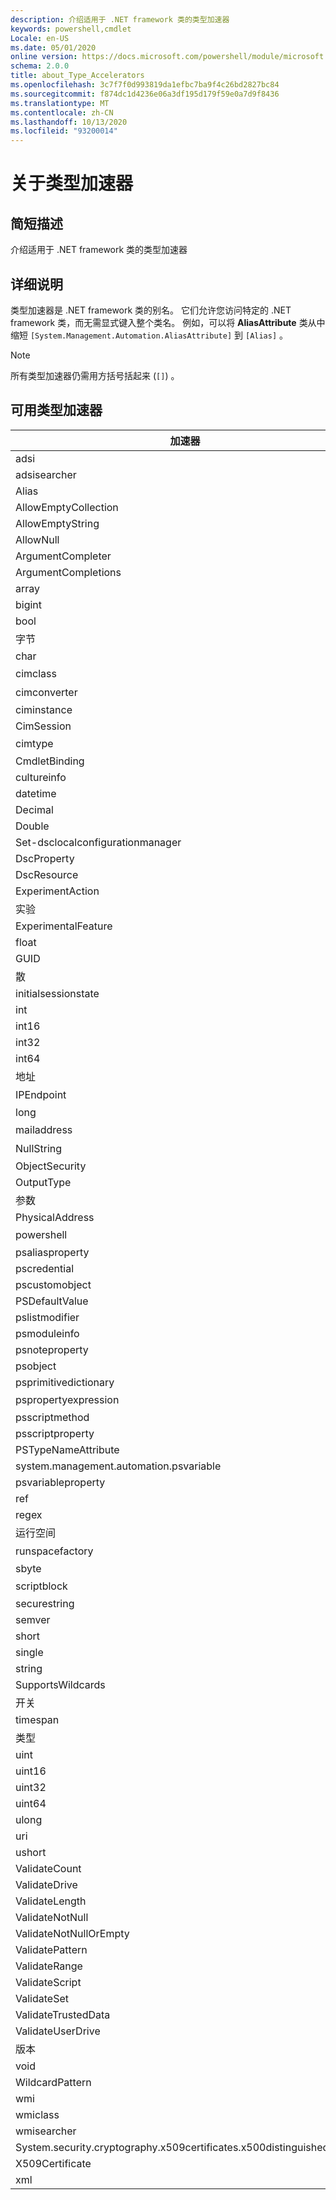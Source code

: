 ```yaml
---
description: 介绍适用于 .NET framework 类的类型加速器
keywords: powershell,cmdlet
Locale: en-US
ms.date: 05/01/2020
online version: https://docs.microsoft.com/powershell/module/microsoft.powershell.core/about/about_type_accelerators?view=powershell-7.1&WT.mc_id=ps-gethelp
schema: 2.0.0
title: about_Type_Accelerators
ms.openlocfilehash: 3c7f7f0d993819da1efbc7ba9f4c26bd2827bc84
ms.sourcegitcommit: f874dc1d4236e06a3df195d179f59e0a7d9f8436
ms.translationtype: MT
ms.contentlocale: zh-CN
ms.lasthandoff: 10/13/2020
ms.locfileid: "93200014"
---
```

# <a name="about-type-accelerators"></a>关于类型加速器

## <a name="short-desription"></a>简短描述
介绍适用于 .NET framework 类的类型加速器

## <a name="long-description"></a>详细说明

类型加速器是 .NET framework 类的别名。 它们允许您访问特定的 .NET framework 类，而无需显式键入整个类名。 例如，可以将 **AliasAttribute** 类从中缩短 `[System.Management.Automation.AliasAttribute]` 到 `[Alias]` 。

> [!NOTE]
> 所有类型加速器仍需用方括号括起来 (`[]`) 。

## <a name="available-type-accelerators"></a>可用类型加速器

|        加速器          |                           完整类名                           |
|---------------------------- | ------------------------------------------------------------------- |
|adsi                         | Microsoft.directoryservices                             |
|adsisearcher                 | Microsoft.directoryservices. DirectorySearcher                          |
|Alias                        | System.web. AliasAttribute                         |
|AllowEmptyCollection         | System.web. AllowEmptyCollectionAttribute          |
|AllowEmptyString             | System.web. AllowEmptyStringAttribute              |
|AllowNull                    | System.web. AllowNullAttribute                     |
|ArgumentCompleter            | System.web. ArgumentCompleterAttribute             |
|ArgumentCompletions          | System.web. ArgumentCompletionsAttribute           |
|array                        | System.Array                                                        |
|bigint                       | BigInteger                                          |
|bool                         | System.Boolean                                                      |
|字节                         | System.Byte                                                         |
|char                         | System.Char                                                         |
|cimclass                     | CimClass。                        |
|cimconverter                 | CimConverter。                    |
|ciminstance                  | Microsoft.Management.Infrastructure.CimInstance                     |
|CimSession                   | Microsoft.Management.Infrastructure.CimSession                      |
|cimtype                      | CimType。                         |
|CmdletBinding                | System.web. CmdletBindingAttribute                 |
|cultureinfo                  | System.Globalization.CultureInfo                                    |
|datetime                     | System.DateTime                                                     |
|Decimal                      | System.Decimal                                                      |
|Double                       | System.Double                                                       |
|Set-dsclocalconfigurationmanager | System.web. DscLocalConfigurationManagerAttribute  |
|DscProperty                  | System.web. DscPropertyAttribute                   |
|DscResource                  | System.web. DscResourceAttribute                   |
|ExperimentAction             | System.web. ExperimentAction                       |
|实验                 | System.web. ExperimentalAttribute                  |
|ExperimentalFeature          | System.web. ExperimentalFeature                    |
|float                        | System.Single                                                       |
|GUID                         | System.Guid                                                         |
|散                    | System.Collections.Hashtable                                        |
|initialsessionstate          | System.Management.Automation.Runspaces.InitialSessionState          |
|int                          | System.Int32                                                        |
|int16                        | System.Int16                                                        |
|int32                        | System.Int32                                                        |
|int64                        | System.Int64                                                        |
|地址                    | 系统 .Net. IPAddress                                                |
|IPEndpoint                   | 系统 .Net. IPEndPoint                                               |
|long                         | System.Int64                                                        |
|mailaddress                  | 系统 MailAddress                                         |
|NullString                   | "NullString"。                    |
|ObjectSecurity               | Accesscontrol-namespace. ObjectSecurity                        |
|OutputType                   | System.web. OutputTypeAttribute                    |
|参数                    | System.web. ParameterAttribute                     |
|PhysicalAddress              | System.net.networkinformation. PhysicalAddress                       |
|powershell                   | System.web。                             |
|psaliasproperty              | System.web. PSAliasProperty                        |
|pscredential                 | System.Management.Automation.PSCredential                           |
|pscustomobject               | System.Management.Automation.PSObject                               |
|PSDefaultValue               | System.Management.Automation.PSDefaultValueAttribute                |
|pslistmodifier               | System.web. PSListModifier                         |
|psmoduleinfo                 | System.Management.Automation.PSModuleInfo                           |
|psnoteproperty               | System.web. PSNoteProperty                         |
|psobject                     | System.Management.Automation.PSObject                               |
|psprimitivedictionary        | System.web. PSPrimitiveDictionary                  |
|pspropertyexpression         | PSPropertyExpression。                  |
|psscriptmethod               | System.web. PSScriptMethod                         |
|psscriptproperty             | System.web. PSScriptProperty                       |
|PSTypeNameAttribute          | System.web. PSTypeNameAttribute                    |
|system.management.automation.psvariable                   | System.Management.Automation.PSVariable                             |
|psvariableproperty           | System.web. PSVariableProperty                     |
|ref                          | System.web. PSReference                            |
|regex                        | System.Text.RegularExpressions.Regex                                |
|运行空间                     | System.web. Management。                     |
|runspacefactory              | "RunspaceFactory"。              |
|sbyte                        | System.SByte                                                        |
|scriptblock                  | System.object。                            |
|securestring                 | System.Security.SecureString                                        |
|semver                       | System.web. SemanticVersion                        |
|short                        | System.Int16                                                        |
| single                       | System.Single                                                       |
|string                       | System.String                                                       |
|SupportsWildcards            | System.web. SupportsWildcardsAttribute             |
|开关                       | System.Management.Automation.SwitchParameter                        |
|timespan                     | System.TimeSpan                                                     |
|类型                         | System.Type                                                         |
|uint                         | System.UInt32                                                       |
|uint16                       | System.UInt16                                                       |
|uint32                       | System.UInt32                                                       |
|uint64                       | System.UInt64                                                       |
|ulong                        | System.UInt64                                                       |
|uri                          | System.Uri                                                          |
|ushort                       | System.UInt16                                                       |
|ValidateCount                | System.web. ValidateCountAttribute                 |
|ValidateDrive                | System.web. ValidateDriveAttribute                 |
|ValidateLength               | System.web. ValidateLengthAttribute                |
|ValidateNotNull              | System.web. ValidateNotNullAttribute               |
|ValidateNotNullOrEmpty       | System.web. ValidateNotNullOrEmptyAttribute        |
|ValidatePattern              | System.web. ValidatePatternAttribute               |
|ValidateRange                | System.web. ValidateRangeAttribute                 |
|ValidateScript               | System.web. ValidateScriptAttribute                |
|ValidateSet                  | System.web. ValidateSetAttribute                   |
|ValidateTrustedData          | System.web. ValidateTrustedDataAttribute           |
|ValidateUserDrive            | System.web. ValidateUserDriveAttribute             |
|版本                      | System.Version                                                      |
|void                         | System.Void                                                         |
|WildcardPattern              | System.web. WildcardPattern                        |
|wmi                          | System.Management.ManagementObject                                  |
|wmiclass                     | ManagementClass                                   |
|wmisearcher                  | ManagementObjectSearcher                          |
|System.security.cryptography.x509certificates.x500distinguishedname        | System.Security.Cryptography.X509Certificates.X500DistinguishedName |
|X509Certificate              | System.Security.Cryptography.X509Certificates.X509Certificate       |
|xml                          | System.Xml.XmlDocument                                              |

